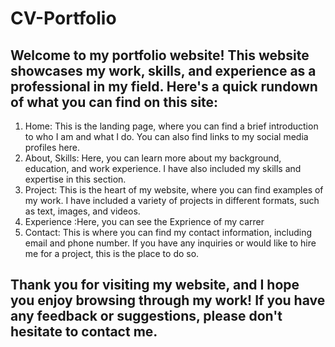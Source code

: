 <h1>CV-Portfolio</h1>
<h2>Welcome to my portfolio website! This website showcases my work, skills, and experience as a professional in my field. Here's a quick rundown of what you can find on this site:</h2>
<ol start="1">
<li>Home: This is the landing page, where you can find a brief introduction to who I am and what I do. You can also find links to my social media profiles here.</li>
<li>About, Skills: Here, you can learn more about my background, education, and work experience. I have also included my skills and expertise in this section.</li>
<li>Project: This is the heart of my website, where you can find examples of my work. I have included a variety of projects in different formats, such as text, images, and videos.</li>
</li>
<li>Experience :Here, you can see the Exprience of my carrer</li>
<li>Contact: This is where you can find my contact information, including email and phone number. If you have any inquiries or would like to hire me for a project, this is the place to do so.</li>
</ol>

<h2>Thank you for visiting my website, and I hope you enjoy browsing through my work! If you have any feedback or suggestions, please don't hesitate to contact me.</h2>